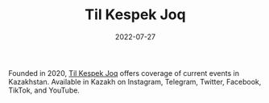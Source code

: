 ﻿---
title: "Til Kespek Joq"
linkTitle: "Til Kespek Joq"
contributor: ["Aizada Arystanbek"]
date: 2022-07-27
countries: ["Kazakhstan"]
category: ["Independent media"]
tags: ["media", "local media", "news", "telegram", "tiktok", "youtube", "instagram", "twitter"]
date_start: [2020]
date_end: []
data_type: ["news"] 
language: ["Kazakh"]
updated: 2023-05-26
description: Til Kespek Joq offers coverage of current events in Kazakhstan.
---

Founded in 2020, [Til Kespek Joq](https://www.instagram.com/tilkespekjoq/) offers coverage of current events in Kazakhstan. Available in Kazakh on Instagram, Telegram, Twitter, Facebook, TikTok, and YouTube.
